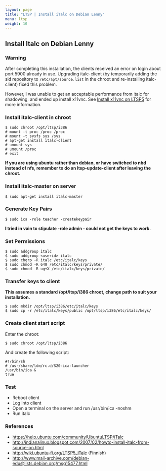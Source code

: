 ```yaml
---
layout: page
title: "LTSP | Install iTalc on Debian Lenny"
menu: ltsp
weight: 10
---
```


## Install Italc on Debian Lenny

### Warning

After completing this installation, the clients received an error on login about port 5900 already in use.  Upgrading italc-client (by temporarily adding the sid repository to `/etc/apt/source.list` in the chroot and re-installing italc-client) fixed this problem.

However, I was unable to get an acceptable performance from italc for shadowing, and ended up install x11vnc.  See [Install x11vnc on LTSP5](/ltsp/install-x11vnc-on-ltsp5) for more information.

### Install italc-client in chroot

    $ sudo chroot /opt/ltsp/i386
    # mount -t proc /proc /proc
    # mount -t sysfs sys /sys
    # apt-get install italc-client
    # umount sys
    # umount /proc
    # exit

**If you are using ubuntu rather than debian, or have switched to nbd instead of nfs, remember to do an ltsp-update-client after leaving the chroot.**

### Install italc-master on server

    $ sudo apt-get install italc-master

### Generate Key Pairs

    $ sudo ica -role teacher -createkeypair

**I tried in vain to stipulate -role admin - could not get the keys to work.**

### Set Permissions

    $ sudo addgroup italc
    $ sudo addgroup <userid> italc
    $ sudo chgrp -R italc /etc/italc/keys
    $ sudo chmod -R 640 /etc/italc/keys/private/
    $ sudo chmod -R ug+X /etc/italc/keys/private/

### Transfer keys to client

**This assumes a standard /opt/ltsp/i386 chroot, change path to suit your installation.**

    $ sudo mkdir /opt/ltsp/i386/etc/italc/keys
    $ sudo cp -r /etc/italc/keys/public /opt/ltsp/i386/etc/italc/keys/

### Create client start script

Enter the chroot:

    $ sudo chroot /opt/ltsp/i386

And create the following script:

    #!/bin/sh
    # /usr/share/ldm/rc.d/S20-ica-launcher
    /usr/bin/ica &
    true

### Test

   * Reboot client
   * Log into client
   * Open a terminal on the server and run /usr/bin/ica -noshm
   * Run italc

### References

   * https://help.ubuntu.com/community/UbuntuLTSP/iTalc
   * http://indianalinux.blogspot.com/2007/02/howto-install-italc-from-source-on.html
   * http://wiki.ubuntu-fi.org/LTSP5_iTalc (Finnish)
   * http://www.mail-archive.com/debian-edu@lists.debian.org/msg15477.html

